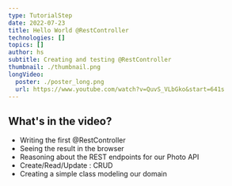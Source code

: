 ```yaml
---
type: TutorialStep
date: 2022-07-23
title: Hello World @RestController
technologies: []
topics: []
author: hs
subtitle: Creating and testing @RestController
thumbnail: ./thumbnail.png
longVideo:
  poster: ./poster_long.png
  url: https://www.youtube.com/watch?v=QuvS_VLbGko&start=641s
---
```


## What's in the video?

* Writing the first @RestController
* Seeing the result in the browser
* Reasoning about the REST endpoints for our Photo API
* Create/Read/Update : CRUD
* Creating a simple class modeling our domain